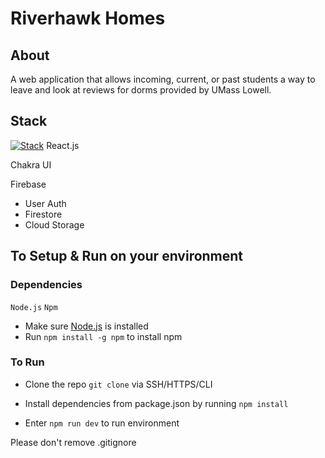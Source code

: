 # Riverhawk Homes


## About
A web application that allows incoming, current, or past students a way to leave and look at reviews for dorms provided by UMass Lowell.
## Stack
[![Stack](https://skillicons.dev/icons?i=react,vite,firebase)](https://skillicons.dev)
React.js

Chakra UI 

Firebase
- User Auth
- Firestore
- Cloud Storage
## To Setup & Run on your environment
### Dependencies
`Node.js`
`Npm`
- Make sure [Node.js](https://nodejs.org/en/download/) is installed
- Run `npm install -g npm` to install npm

### To Run
- Clone the repo `git clone` via SSH/HTTPS/CLI

- Install dependencies from package.json by running `npm install`

- Enter `npm run dev` to run environment

Please don't remove .gitignore
